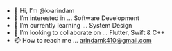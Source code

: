 - 👋 Hi, I’m @k-arindam
- 👀 I’m interested in ... Software Development
- 🌱 I’m currently learning ... System Design
- 💞️ I’m looking to collaborate on ... Flutter, Swift & C++
- 📫 How to reach me ... arindamk410@gmail.com

<!---
k-arindam/k-arindam is a ✨ special ✨ repository because its `README.md` (this file) appears on your GitHub profile.
You can click the Preview link to take a look at your changes.
--->
